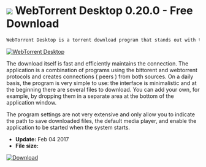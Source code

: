 # ![](https://cdn.softexe.net/static/icon/5/webtorrent-desktop-11200.png) WebTorrent Desktop 0.20.0 - Free Download

```sh
WebTorrent Desktop is a torrent download program that stands out with the ability to open files while downloading them. This may be useful when you want to watch movies - you will not have to wait until the end of the download to begin the session; the application can stream content and at the same time continue the standard download.
```
[![WebTorrent Desktop](https://gallery.dpcdn.pl/imgc/Tools/73866/g_-_420x350_1.5_-_x20170204145055_0.png)](https://softexe.net/win/internet/torrent-client/webtorrent-desktop:ppbRR.html)

The download itself is fast and efficiently maintains the connection. The application is a combination of programs using the bittorent and webtorrent protocols and creates connections ( peers ) from both sources. On a daily basis, the program is very simple to use: the interface is minimalistic and at the beginning there are several files to download. You can add your own, for example, by dropping them in a separate area at the bottom of the application window.
 
 The program settings are not very extensive and only allow you to indicate the path to save downloaded files, the default media player, and enable the application to be started when the system starts.


- **Update:** Feb 04 2017
- **File size:** 

[![Download](https://cdn.softexe.net/static/img/download.png)](https://softexe.net/win/internet/torrent-client/webtorrent-desktop:ppbRR.html)


